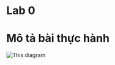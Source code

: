 # Lab 0

# Mô tả bài thực hành

![This diagram](https://www.planttext.com/api/plantuml/png/Z5EnRjH04EtdAqPNSKL-W0A5f065H42ke1tM6-_AzkvfTwpe5AM8KgIWIa6V8wA7zYoKOX7_uI_W5rWxvultJf5mvvatu_VUFFzj7lOza-EwAW5AUSR85ftE5MEcdHIihG5VQ3CdHnNEIHIKorDUb1AxDfcyb00as3gS7Acm50fLk3Fv1CcZg3tRIhe1S9A7RsRK_qoc0DWimicRjhb1LcrpQt9yFJkUu0LWV6el1Va8-1XMaQDkcolJRpZNh397vodgKDMBjhasOoGxCluiSacGdsI5FduEipy_7YahAOe3Aia8cK9dYeoA_eJbuy8vBIffU0UqmD-tRVDLu_kt9-kLKPsCRodq82mjLktgEtUALqsFTN9k7R-pdW_9PUd0XxfTtHiimo_aSAUnKBOhz7CaXAqD7vE9z-bfNGB0u3_kxU6BmQffMXvysIgFVTXghONl3AnLRjLJHLFeRjutTYXFOQ0O-w_wSE1BdCKq_1IeuYLl3EQQB6PjyqKe69Z_7teiQ3nn5A7NLHUFJH1WhV3vnVoK1TW8J-5FEQZ2VPS5I9qOexUZ03lUZD7Fv01WNvgi-vF_0G00__y30000)
